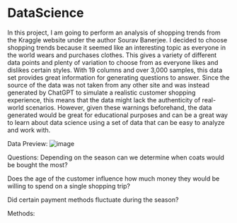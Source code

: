 # DataScience
  In this project, I am going to perform an analysis of shopping trends from the Kraggle website under the author Sourav Banerjee. I decided to choose shopping trends because it seemed like an interesting topic as everyone in the world wears and purchases clothes. This gives a variety of different data points and plenty of variation to choose from as everyone likes and dislikes certain styles. With 19 columns and over 3,000 samples, this data set provides great information for generating questions to answer. Since the source of the data was not taken from any other site and was instead generated by ChatGPT to simulate a realistic customer shopping experience, this means that the data might lack the authenticity of real-world scenarios. However, given these warnings beforehand, the data generated would be great for educational purposes and can be a great way to learn about data science using a set of data that can be easy to analyze and work with.  

Data Preview:
![image](https://github.com/lamj6atwit/DataScience/assets/90927506/7c980c5d-b127-4718-b6b2-5707c6c95947)

Questions: 
Depending on the season can we determine when coats would be bought the most?

Does the age of the customer influence how much money they would be willing to spend on a single shopping trip?

Did certain payment methods fluctuate during the season?

Methods:


